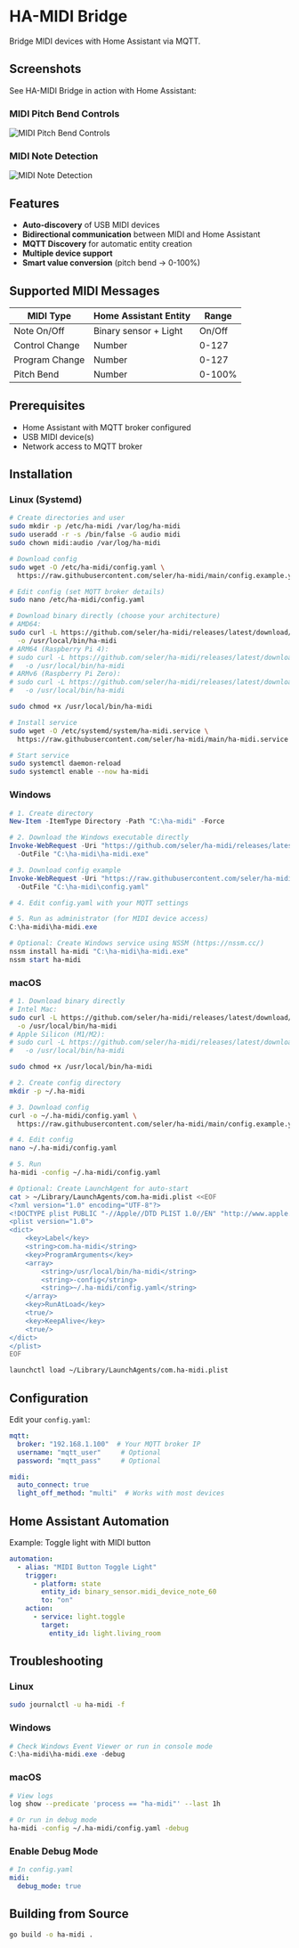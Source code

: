 # HA-MIDI Bridge

Bridge MIDI devices with Home Assistant via MQTT.

## Screenshots

See HA-MIDI Bridge in action with Home Assistant:

### MIDI Pitch Bend Controls

![MIDI Pitch Bend Controls](images/ha-midi-pitch-bend-controls.png)

### MIDI Note Detection

![MIDI Note Detection](images/ha-midi-note-detection.png)

## Features

- **Auto-discovery** of USB MIDI devices
- **Bidirectional communication** between MIDI and Home Assistant
- **MQTT Discovery** for automatic entity creation
- **Multiple device support**
- **Smart value conversion** (pitch bend → 0-100%)

## Supported MIDI Messages

| MIDI Type | Home Assistant Entity | Range |
|-----------|----------------------|--------|
| Note On/Off | Binary sensor + Light | On/Off |
| Control Change | Number | 0-127 |
| Program Change | Number | 0-127 |
| Pitch Bend | Number | 0-100% |

## Prerequisites

- Home Assistant with MQTT broker configured
- USB MIDI device(s)
- Network access to MQTT broker

## Installation

### Linux (Systemd)

```bash
# Create directories and user
sudo mkdir -p /etc/ha-midi /var/log/ha-midi
sudo useradd -r -s /bin/false -G audio midi
sudo chown midi:audio /var/log/ha-midi

# Download config
sudo wget -O /etc/ha-midi/config.yaml \
  https://raw.githubusercontent.com/seler/ha-midi/main/config.example.yaml

# Edit config (set MQTT broker details)
sudo nano /etc/ha-midi/config.yaml

# Download binary directly (choose your architecture)
# AMD64:
sudo curl -L https://github.com/seler/ha-midi/releases/latest/download/ha-midi_Linux_x86_64 \
  -o /usr/local/bin/ha-midi
# ARM64 (Raspberry Pi 4):
# sudo curl -L https://github.com/seler/ha-midi/releases/latest/download/ha-midi_Linux_arm64 \
#   -o /usr/local/bin/ha-midi
# ARMv6 (Raspberry Pi Zero):
# sudo curl -L https://github.com/seler/ha-midi/releases/latest/download/ha-midi_Linux_armv6 \
#   -o /usr/local/bin/ha-midi

sudo chmod +x /usr/local/bin/ha-midi

# Install service
sudo wget -O /etc/systemd/system/ha-midi.service \
  https://raw.githubusercontent.com/seler/ha-midi/main/ha-midi.service

# Start service
sudo systemctl daemon-reload
sudo systemctl enable --now ha-midi
```

### Windows

```powershell
# 1. Create directory
New-Item -ItemType Directory -Path "C:\ha-midi" -Force

# 2. Download the Windows executable directly
Invoke-WebRequest -Uri "https://github.com/seler/ha-midi/releases/latest/download/ha-midi_Windows_x86_64.exe" `
  -OutFile "C:\ha-midi\ha-midi.exe"

# 3. Download config example
Invoke-WebRequest -Uri "https://raw.githubusercontent.com/seler/ha-midi/main/config.example.yaml" `
  -OutFile "C:\ha-midi\config.yaml"

# 4. Edit config.yaml with your MQTT settings

# 5. Run as administrator (for MIDI device access)
C:\ha-midi\ha-midi.exe

# Optional: Create Windows service using NSSM (https://nssm.cc/)
nssm install ha-midi "C:\ha-midi\ha-midi.exe"
nssm start ha-midi
```

### macOS

```bash
# 1. Download binary directly
# Intel Mac:
sudo curl -L https://github.com/seler/ha-midi/releases/latest/download/ha-midi_Darwin_x86_64 \
  -o /usr/local/bin/ha-midi
# Apple Silicon (M1/M2):
# sudo curl -L https://github.com/seler/ha-midi/releases/latest/download/ha-midi_Darwin_arm64 \
#   -o /usr/local/bin/ha-midi

sudo chmod +x /usr/local/bin/ha-midi

# 2. Create config directory
mkdir -p ~/.ha-midi

# 3. Download config
curl -o ~/.ha-midi/config.yaml \
  https://raw.githubusercontent.com/seler/ha-midi/main/config.example.yaml

# 4. Edit config
nano ~/.ha-midi/config.yaml

# 5. Run
ha-midi -config ~/.ha-midi/config.yaml

# Optional: Create LaunchAgent for auto-start
cat > ~/Library/LaunchAgents/com.ha-midi.plist <<EOF
<?xml version="1.0" encoding="UTF-8"?>
<!DOCTYPE plist PUBLIC "-//Apple//DTD PLIST 1.0//EN" "http://www.apple.com/DTDs/PropertyList-1.0.dtd">
<plist version="1.0">
<dict>
    <key>Label</key>
    <string>com.ha-midi</string>
    <key>ProgramArguments</key>
    <array>
        <string>/usr/local/bin/ha-midi</string>
        <string>-config</string>
        <string>~/.ha-midi/config.yaml</string>
    </array>
    <key>RunAtLoad</key>
    <true/>
    <key>KeepAlive</key>
    <true/>
</dict>
</plist>
EOF

launchctl load ~/Library/LaunchAgents/com.ha-midi.plist
```

## Configuration

Edit your `config.yaml`:

```yaml
mqtt:
  broker: "192.168.1.100"  # Your MQTT broker IP
  username: "mqtt_user"     # Optional
  password: "mqtt_pass"     # Optional

midi:
  auto_connect: true
  light_off_method: "multi"  # Works with most devices
```

## Home Assistant Automation

Example: Toggle light with MIDI button

```yaml
automation:
  - alias: "MIDI Button Toggle Light"
    trigger:
      - platform: state
        entity_id: binary_sensor.midi_device_note_60
        to: "on"
    action:
      - service: light.toggle
        target:
          entity_id: light.living_room
```

## Troubleshooting

### Linux
```bash
sudo journalctl -u ha-midi -f
```

### Windows
```powershell
# Check Windows Event Viewer or run in console mode
C:\ha-midi\ha-midi.exe -debug
```

### macOS
```bash
# View logs
log show --predicate 'process == "ha-midi"' --last 1h

# Or run in debug mode
ha-midi -config ~/.ha-midi/config.yaml -debug
```

### Enable Debug Mode
```yaml
# In config.yaml
midi:
  debug_mode: true
```

## Building from Source

```bash
go build -o ha-midi .
```